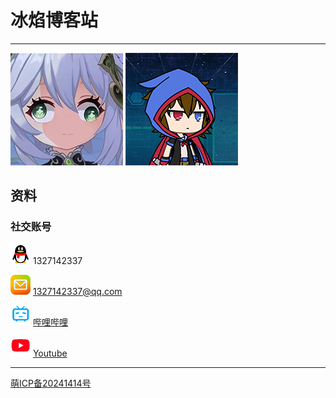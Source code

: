 # 冰焰博客站
*****
![pic1](img/pic1.png)
![pic2](img/pic2.png)

## 资料
### 社交账号
![qq](img/qq.png) 1327142337

![qq_email](img/email.png) 1327142337@qq.com

![bili](img/bilibili.png) [哔哩哔哩](https://space.bilibili.com/89919399 "哔哩哔哩")

![youtube](img/youtube.png) [Youtube](https://www.youtube.com/@maxiceflame_naheeda "Youtube")

*****
<a href="https://icp.gov.moe/?keyword=20241414" target="_blank">萌ICP备20241414号</a>